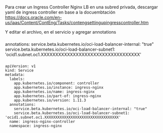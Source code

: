 Para crear un Ingress Controller Nginx LB en una subred privada, descargar yaml de ingress controller en base a la docuembtación
https://docs.oracle.com/en-us/iaas/Content/ContEng/Tasks/contengsettingupingresscontroller.htm

Y editar el archivo, en el servicio y agregar annotations

###
  annotations:
    service.beta.kubernetes.io/oci-load-balancer-internal: "true"
    service.beta.kubernetes.io/oci-load-balancer-subnet1: 'ocid1.subnet.oc1.XXXXXXXXXXXXXXXXXXXXXXXXXXXXXXXXXX'
###

```
apiVersion: v1
kind: Service
metadata:
  labels:
    app.kubernetes.io/component: controller
    app.kubernetes.io/instance: ingress-nginx
    app.kubernetes.io/name: ingress-nginx
    app.kubernetes.io/part-of: ingress-nginx
    app.kubernetes.io/version: 1.11.3
  annotations:
    service.beta.kubernetes.io/oci-load-balancer-internal: "true"
    service.beta.kubernetes.io/oci-load-balancer-subnet1: 'ocid1.subnet.oc1.XXXXXXXXXXXXXXXXXXXXXXXXXXXXXXXXXX'
  name: ingress-nginx-controller
  namespace: ingress-nginx
```
